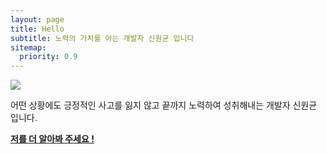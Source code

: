 ```yaml
---
layout: page
title: Hello
subtitle: 노력의 가치를 아는 개발자 신원균 입니다
sitemap:
  priority: 0.9
---
```


<img src="{{ '/assets/img/pudhina.jpg' | prepend: site.baseurl }}" id="about-img">

<div id="describe-text">
	<p>어떤 상황에도 긍정적인 사고를 잃지 않고 끝까지 노력하여 성취해내는 개발자 신원균 입니다.</p>
	<p> <strong> <a href="/resume"> 저를 더 알아봐 주세요 !</a> </strong></p>
</div>
